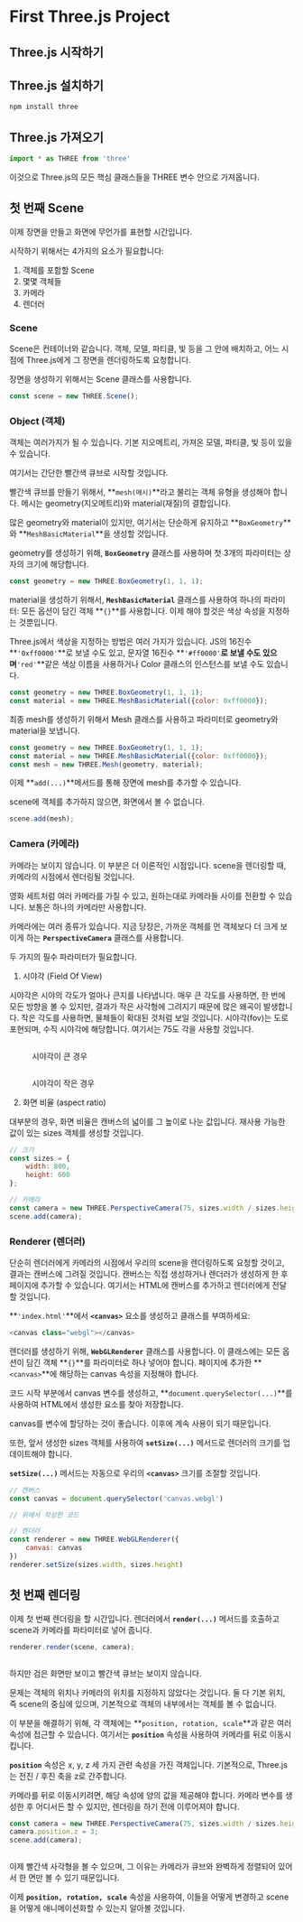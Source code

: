 # First Three.js Project

## Three.js 시작하기

## Three.js 설치하기

```bash
npm install three
```

## Three.js 가져오기

```javascript
import * as THREE from 'three'
```

이것으로 Three.js의 모든 핵심 클래스들을 THREE 변수 안으로 가져옵니다.

## 첫 번째 Scene

이제 장면을 만들고 화면에 무언가를 표현할 시간입니다.

시작하기 위해서는 4가지의 요소가 필요합니다:

1. 객체를 포함할 Scene
2. 몇몇 객체들
3. 카메라
4. 렌더러

### Scene

Scene은 컨테이너와 같습니다. 객체, 모델, 파티클, 빛 등을 그 안에 배치하고, 어느 시점에 Three.js에게 그 장면을 렌더링하도록 요청합니다.

장면을 생성하기 위해서는 Scene 클래스를 사용합니다.

```javascript
const scene = new THREE.Scene();
```

### Object (객체)

객체는 여러가지가 될 수 있습니다. 기본 지오메트리, 가져온 모델, 파티클, 빛 등이 있을 수 있습니다.

여기서는 간단한 빨간색 큐브로 시작할 것입니다.

빨간색 큐브를 만들기 위해서, **`mesh(메시)`**라고 불리는 객체 유형을 생성해야 합니다. 메시는 geometry(지오메트리)와 material(재질)의 결합입니다.

많은 geometry와 material이 있지만, 여기서는 단순하게 유지하고 **`BoxGeometry`**와 **`MeshBasicMaterial`**을 생성할 것입니다.

geometry를 생성하기 위해, **`BoxGeometry`** 클래스를 사용하며 첫 3개의 파라미터는 상자의 크기에 해당합니다.

```javascript
const geometry = new THREE.BoxGeometry(1, 1, 1);
```

material을 생성하기 위해서, **`MeshBasicMaterial`** 클래스를 사용하여 하나의 파라미터: 모든 옵션이 담긴 객체 **`{}`**를 사용합니다. 이제 해야 할것은 색상 속성을 지정하는 것뿐입니다.

Three.js에서 색상을 지정하는 방법은 여러 가지가 있습니다. JS의 16진수 **`'0xff0000'`**로 보낼 수도 있고, 문자열 16진수 **`'#ff0000'`**로 보낼 수도 있으며**`'red'`**같은 색상 이름을 사용하거나 Color 클래스의 인스턴스를 보낼 수도 있습니다.

```javascript
const geometry = new THREE.BoxGeometry(1, 1, 1);
const material = new THREE.MeshBasicMaterial({color: 0xff0000});
```

최종 mesh를 생성하기 위해서 Mesh 클래스를 사용하고 파라미터로 geometry와 material을 보냅니다.

```javascript
const geometry = new THREE.BoxGeometry(1, 1, 1);
const material = new THREE.MeshBasicMaterial({color: 0xff0000});
const mesh = new THREE.Mesh(geometry, material);
```

이제 **`add(...)`**메서드를 통해 장면에 mesh를 추가할 수 있습니다.

scene에 객체를 추가하지 않으면, 화면에서 볼 수 없습니다.

```javascript
scene.add(mesh);
```

### Camera (카메라)

카메라는 보이지 않습니다. 이 부분은 더 이론적인 시점입니다. scene을 렌더링할 때, 카메라의 시점에서 렌더링될 것입니다.

영화 세트처럼 여러 카메라를 가질 수 있고, 원하는대로 카메라들 사이를 전환할 수 있습니다. 보통은 하나의 카메라만 사용합니다.

카메라에는 여러 종류가 있습니다. 지금 당장은, 가까운 객체를 먼 객체보다 더 크게 보이게 하는 **`PerspectiveCamera`** 클래스를 사용합니다.

두 가지의 필수 파라미터가 필요합니다.

1. 시야각 (Field Of View)

시야각은 시야의 각도가 얼마나 큰지를 나타냅니다. 매우 큰 각도를 사용하면, 한 번에 모든 방향을 볼 수 있지만, 결과가 작은 사각형에 그려지기 때문에 많은 왜곡이 발생합니다. 작은 각도를 사용하면, 물체들이 확대된 것처럼 보일 것입니다. 시야각(fov)는 도로 포현되며, 수직 시야각에 해당합니다. 여기서는 75도 각을 사용할 것입니다.

<figure><img src="../.gitbook/assets/image (1) (1).png" alt=""><figcaption><p>시야각이 큰 경우</p></figcaption></figure>

<figure><img src="../.gitbook/assets/image (4).png" alt=""><figcaption><p>시야각이 작은 경우</p></figcaption></figure>

2. 화면 비율 (aspect ratio)

대부분의 경우, 화면 비율은 캔버스의 넓이를 그 높이로 나눈 값입니다. 재사용 가능한 값이 있는 sizes 객체를 생성할 것입니다.

```javascript
// 크기
const sizes = {
    width: 800,
    height: 600
};

// 카메라
const camera = new THREE.PerspectiveCamera(75, sizes.width / sizes.height);
scene.add(camera);

```

### Renderer (렌더러)

단순히 렌더러에게 카메라의 시점에서 우리의 scene을 렌더링하도록 요청할 것이고, 결과는 캔버스에 그려질 것입니다. 캔버스는 직접 생성하거나 렌더러가 생성하게 한 후 페이지에 추가할 수 있습니다. 여기서는 HTML에 캔버스를 추가하고 렌더러에게 전달 할 것입니다.

**`'index.html'`**에서 **`<canvas>`** 요소를 생성하고 클래스를 부여하세요:

```javascript
<canvas class="webgl"></canvas>
```

렌더러를 생성하기 위해, **`WebGLRenderer`** 클래스를 사용합니다. 이 클래스에는 모든 옵션이 담긴 객체 **`{}`**를 파라미터로 하나 넣어야 합니다. 페이지에 추가한 **`<canvas>`**에 해당하는 canvas 속성을 지정해야 합니다.

코드 시작 부분에서 canvas 변수를 생성하고, **`document.querySelector(...)`**를 사용하여 HTML에서 생성한 요소를 찾아 저장합니다.

canvas를 변수에 할당하는 것이 좋습니다. 이후에 계속 사용이 되기 때문입니다.

또한, 앞서 생성한 sizes 객체를 사용하여 **`setSize(...)`** 메서드로 렌더러의 크기를 업데이트해야 합니다.

**`setSize(...)`** 메서드는 자동으로 우리의 **`<canvas>`** 크기를 조절할 것입니다.

```javascript
// 캔버스
const canvas = document.querySelector('canvas.webgl')

// 위에서 작성한 코드

// 렌더러
const renderer = new THREE.WebGLRenderer({
    canvas: canvas
})
renderer.setSize(sizes.width, sizes.height)

```

## 첫 번째 렌더링

이제 첫 번째 렌더링을 할 시간입니다. 렌더러에서 **`render(...)`** 메서드를 호출하고 scene과 카메라를 파타미터로 넣어 줍니다.

```javascript
renderer.render(scene, camera);
```

<figure><img src="../.gitbook/assets/image (2) (1).png" alt=""><figcaption></figcaption></figure>

하지만 검은 화면만 보이고 빨간색 큐브는 보이지 않습니다.

문제는 객체의 위치나 카메라의 위치를 지정하지 않았다는 것입니다. 둘 다 기본 위치, 즉 scene의 중심에 있으며, 기본적으로 객체의 내부에서는 객체를 볼 수 없습니다.

이 부분을 해결하기 위해, 각 객체에는 **`position, rotation, scale`**과 같은 여러 속성에 접근할 수 있습니다. 여기서는 **`position`** 속성을 사용하여 카메라를 뒤로 이동시킵니다.

**`position`** 속성은 x, y, z 세 가지 관련 속성을 가진 객체입니다. 기본적으로, Three.js는 전진 / 후진 축을 z로 간주합니다.

카메라를 뒤로 이동시키려면, 해당 속성에 양의 값을 제공해야 합니다. 카메라 변수를 생성한 후 어디서든 할 수 있지만, 렌더링을 하기 전에 이루어져야 합니다.

```javascript
const camera = new THREE.PerspectiveCamera(75, sizes.width / sizes.height);
camera.position.z = 3;
scene.add(camera);
```

<figure><img src="../.gitbook/assets/image (3) (1).png" alt=""><figcaption></figcaption></figure>

이제 빨간색 사각형을 볼 수 있으며, 그 이유는 카메라가 큐브와 완벽하게 정렬되어 있어서 한 면만 볼 수 있기 때문입니다.

이제 **`position, rotation, scale`** 속성을 사용하여, 이들을 어떻게 변경하고 scene을 어떻게 애니메이션화할 수 있는지 알아볼 것입니다.
